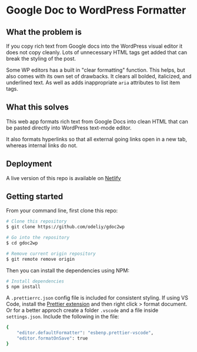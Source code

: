 # Google Doc to WordPress Formatter

## What the problem is

If you copy rich text from Google docs into the WordPress visual editor it does not copy cleanly. Lots of unnecessary HTML tags get added that can break the styling of the post.

Some WP editors has a built in "clear formatting" function. This helps, but also comes with its own set of drawbacks. It clears all bolded, italicized, and underlined text. As well as adds inappropriate `aria` attributes to list item tags.

## What this solves

This web app formats rich text from Google Docs into clean HTML that can be pasted directly into WordPress text-mode editor.

It also formats hyperlinks so that all external going links open in a new tab, whereas internal links do not.

## Deployment

A live version of this repo is available on [Netlify](https://gdoc2wp.netlify.app/)

## Getting started

From your command line, first clone this repo:

```bash
# Clone this repository
$ git clone https://github.com/odeliy/gdoc2wp

# Go into the repository
$ cd gdoc2wp

# Remove current origin repository
$ git remote remove origin
```

Then you can install the dependencies using NPM:

```bash
# Install dependencies
$ npm install
```

A `.prettierrc.json` config file is included for consistent styling. If using VS Code, install the [Prettier extension](https://marketplace.visualstudio.com/items?itemName=esbenp.prettier-vscode) and then right click > format document. Or for a better approch create a folder `.vscode` and a file inside `settings.json`. Include the following in the file:

```bash
{
    "editor.defaultFormatter": "esbenp.prettier-vscode",
    "editor.formatOnSave": true
}
```
